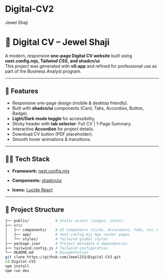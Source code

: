 # Digital-CV2
Jewel Shaji
# 💼 Digital CV – Jewel Shaji  

A modern, responsive **one-page Digital CV website** built using **next.config.mjs, Tailwind CSS, and shadcn/ui**.  
This project was generated with **v0.app** and refined for professional use as part of the Business Analyst program.  

---

## 🚀 Features
- Responsive one-page design (mobile & desktop friendly).  
- Built with **shadcn/ui** components (Card, Tabs, Accordion, Button, Badge).  
- **Light/Dark mode toggle** for accessibility.  
- Sticky header with **tab selector**: Full CV | 1-Page Summary.  
- Interactive **Accordion** for project details.  
- Download CV button (PDF placeholder).  
- Smooth hover animations & transitions.  

---

## 🧑‍💻 Tech Stack
- **Framework:** [next.config.mjs](https://nextjs.org/)  
 
- **Components:** [shadcn/ui](https://ui.shadcn.com/)  
- **Icons:** [Lucide React](https://lucide.dev/)  

---

## 📂 Project Structure
```bash
├── public/            # Static assets (images, icons)
├── src/
│   ├── components/    # UI Components (Cards, Accordions, Tabs, etc.)
│   ├── app/           # next.config.mjs App router pages
│   └── styles/        # Tailwind global styles
├── package.json       # Project metadata & dependencies
├── tailwind.config.js # Tailwind configuration
└── README.md          # Documentation
git clone https://github.com/Jewel233/Digital-CV2.git
cd Digital-CV2
npm install
npm run dev

